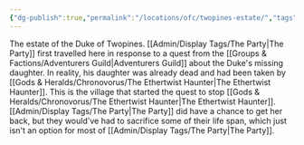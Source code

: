 ```yaml
---
{"dg-publish":true,"permalink":"/locations/ofc/twopines-estate/","tags":["Location"],"noteIcon":"","created":"2024-08-10T10:04:22.228+01:00","updated":"2024-12-31T20:49:01.781+00:00"}
---
```


The estate of the Duke of Twopines. [[Admin/Display Tags/The Party\|The Party]] first travelled here in response to a quest from the [[Groups & Factions/Adventurers Guild\|Adventurers Guild]] about the Duke's missing daughter. In reality, his daughter was already dead and had been taken by [[Gods & Heralds/Chronovorus/The Ethertwist Haunter\|The Ethertwist Haunter]]. This is the village that started the quest to stop [[Gods & Heralds/Chronovorus/The Ethertwist Haunter\|The Ethertwist Haunter]]. [[Admin/Display Tags/The Party\|The Party]] did have a chance to get her back, but they would've had to sacrifice some of their life span, which just isn't an option for most of [[Admin/Display Tags/The Party\|The Party]]. 